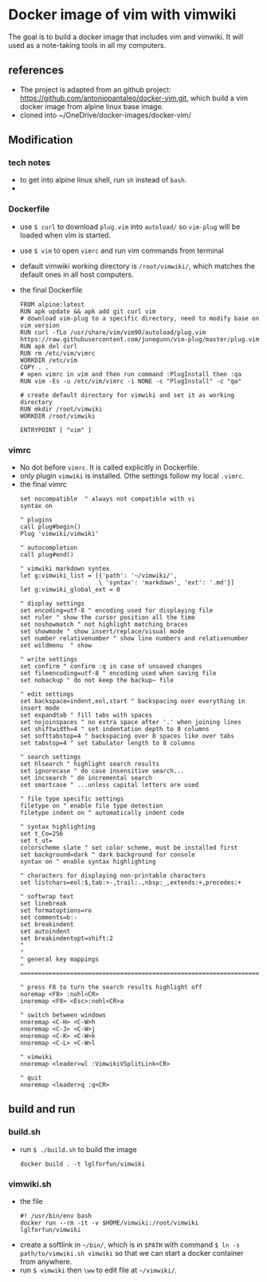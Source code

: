 # Docker image of vim with vimwiki

The goal is to build a docker image that includes vim and vimwiki. It will used as a note-taking tools in all my computers.

## references

- The project is adapted from an github project: https://github.com/antoniopantaleo/docker-vim.git, which build a vim docker image from alpine linux base image.
- cloned into ~/OneDrive/docker-images/docker-vim/

## Modification

### tech notes
- to get into alpine linux shell, run `sh` instead of `bash`.
- 

### Dockerfile
- use `$ curl` to download `plug.vim` into `autoload/` so `vim-plug` will be loaded when vim is started.
- use `$ vim` to open `vimrc` and run vim commands from terminal
- default vimwiki working directory is `/root/vimwiki/`, which matches the default ones in all host computers.
- the final Dockerfile

    ```
    FROM alpine:latest
    RUN apk update && apk add git curl vim
    # download vim-plug to a specific directory, need to modify base on vim version
    RUN curl -fLo /usr/share/vim/vim90/autoload/plug.vim https://raw.githubusercontent.com/junegunn/vim-plug/master/plug.vim
    RUN apk del curl
    RUN rm /etc/vim/vimrc
    WORKDIR /etc/vim
    COPY . .
    # open vimrc in vim and then run command :PlugInstall then :qa
    RUN vim -Es -u /etc/vim/vimrc -i NONE -c "PlugInstall" -c "qa"

    # create default directory for vimwiki and set it as working directory
    RUN mkdir /root/vimwiki
    WORKDIR /root/vimwiki

    ENTRYPOINT [ "vim" ]
    ```
    
### vimrc
- No dot before `vimrc`. It is called explicitly in Dockerfile.
- only plugin `vimwiki` is installed. Othe settings follow my local `.vimrc`.
- the final vimrc
    ```
    set nocompatible  " always not compatible with vi
    syntax on

    " plugins
    call plug#begin()
    Plug 'vimwiki/vimwiki'

    " autocompletion
    call plug#end()

    " vimwiki markdown syntex
    let g:vimwiki_list = [{'path': '~/vimwiki/',
                          \ 'syntax': 'markdown', 'ext': '.md'}]
    let g:vimwiki_global_ext = 0

    " display settings
    set encoding=utf-8 " encoding used for displaying file
    set ruler " show the cursor position all the time
    set noshowmatch " not highlight matching braces
    set showmode " show insert/replace/visual mode
    set number relativenumber " show line numbers and relativenumber
    set wildmenu  " show

    " write settings
    set confirm " confirm :q in case of unsaved changes
    set fileencoding=utf-8 " encoding used when saving file
    set nobackup " do not keep the backup~ file

    " edit settings
    set backspace=indent,eol,start " backspacing over everything in insert mode
    set expandtab " fill tabs with spaces
    set nojoinspaces " no extra space after '.' when joining lines
    set shiftwidth=4 " set indentation depth to 8 columns
    set softtabstop=4 " backspacing over 8 spaces like over tabs
    set tabstop=4 " set tabulator length to 8 columns

    " search settings
    set hlsearch " highlight search results
    set ignorecase " do case insensitive search...
    set incsearch " do incremental search
    set smartcase " ...unless capital letters are used

    " file type specific settings
    filetype on " enable file type detection
    filetype indent on " automatically indent code

    " syntax highlighting
    set t_Co=256
    set t_ut=
    colorscheme slate " set color scheme, must be installed first
    set background=dark " dark background for console
    syntax on " enable syntax highlighting

    " characters for displaying non-printable characters
    set listchars=eol:$,tab:>-,trail:.,nbsp:_,extends:+,precedes:+

    " softwrap text
    set linebreak
    set formatoptions=ro
    set comments=b:-
    set breakindent
    set autoindent
    set breakindentopt=shift:2
    "
    "
    " general key mappings
    " ==============================================================================

    " press F8 to turn the search results highlight off
    noremap <F8> :nohl<CR>
    inoremap <F8> <Esc>:nohl<CR>a

    " switch between windows
    nnoremap <C-H> <C-W>h
    nnoremap <C-J> <C-W>j
    nnoremap <C-K> <C-W>k
    nnoremap <C-L> <C-W>l

    " vimwiki
    nnoremap <leader>wl :VimwikiVSplitLink<CR>

    " quit
    nnoremap <leader>q :q<CR>
    ```
    
## build and run

### build.sh
- run `$ ./build.sh` to build the image
    ```
    docker build . -t lglforfun/vimwiki
    ```
    
### vimwiki.sh
- the file
    ```
    #! /usr/bin/env bash
    docker run --rm -it -v $HOME/vimwiki:/root/vimwiki lglforfun/vimwiki
    ```
- create a softlink in `~/bin/`, which is in `$PATH` with command `$ ln -s path/to/vimwiki.sh vimwiki` so that we can start a docker container from anywhere.
- run `$ vimwiki` then `\ww` to edit file at `~/vimwiki/`.
